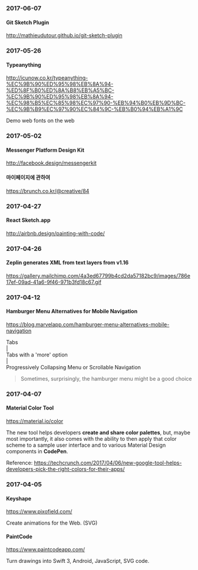### 2017-06-07

#### Git Sketch Plugin

http://mathieudutour.github.io/git-sketch-plugin


### 2017-05-26

#### Typeanything

http://icunow.co.kr/typeanything-%EC%9B%90%ED%95%98%EB%8A%94-%ED%8F%B0%ED%8A%B8%EB%A5%BC-%EC%9B%90%ED%95%98%EB%8A%94-%EC%98%B5%EC%85%98%EC%97%90-%EB%94%B0%EB%9D%BC-%EC%9B%B9%EC%97%90%EC%84%9C-%EB%B0%94%EB%A1%9C

Demo web fonts on the web


### 2017-05-02

#### Messenger Platform Design Kit

http://facebook.design/messengerkit

#### 마이페이지에 관하여

https://brunch.co.kr/@creative/84


### 2017-04-27

#### React Sketch.app

http://airbnb.design/painting-with-code/


### 2017-04-26

#### Zeplin generates XML from text layers from v1.16

https://gallery.mailchimp.com/4a3ed67799b4cd2da57182bc9/images/786e17ef-09ad-41a6-9f46-971b3fd18c67.gif


### 2017-04-12

#### Hamburger Menu Alternatives for Mobile Navigation

https://blog.marvelapp.com/hamburger-menu-alternatives-mobile-navigation

Tabs  
|  
Tabs with a 'more' option  
|  
Progressively Collapsing Menu or Scrollable Navigation

> Sometimes, surprisingly, the hamburger menu might be a good choice


### 2017-04-07

#### Material Color Tool

https://material.io/color

The new tool helps developers **create and share color palettes**, but, maybe most importantly, it also comes with the ability to then apply that color scheme to a sample user interface and to various Material Design components in **CodePen**.

Reference: https://techcrunch.com/2017/04/06/new-google-tool-helps-developers-pick-the-right-colors-for-their-apps/


### 2017-04-05

#### Keyshape

https://www.pixofield.com/

Create animations for the Web. (SVG)

#### PaintCode

https://www.paintcodeapp.com/

Turn drawings into Swift 3, Android, JavaScript, SVG code.